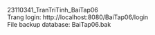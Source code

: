 23110341_TranTriTinh_BaiTap06  
Trang login: http://localhost:8080/BaiTap06/login  
File backup database: BaiTap06.bak
